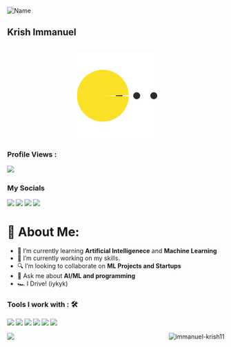 ![Name](https://github.com/sharannyobasu/sharannyobasu/blob/master/Hello(1).gif)
## Krish Immanuel 

<div align="center">
	<br>
	<img src="https://raw.githubusercontent.com/Aniket965/Aniket965/master/pacman.svg?sanitize=true" width="200" height="200">
</div>


 ### Profile Views :<br>
![](https://komarev.com/ghpvc/?username=immanuel-krish11&color=79b8ff)
  

### My Socials</strong>

<img src="https://img.shields.io/badge/krishimmanuel2@gmail.com-%23D14836.svg?&style=for-the-badge&logo=gmail&logoColor=white" href="mailto:krishimmanuel2@gmail.com">   <a  href="https://www.instagram.com/immanuel_krish11/"><img src="https://img.shields.io/badge/@immanuel_krish11-%23E4405F.svg?&style=for-the-badge&logo=instagram&logoColor=white"></a>   <a href="https://www.linkedin.com/in/krishprakash11/"><img src="https://img.shields.io/badge/Krish Prakash-%230077B5.svg?&style=for-the-badge&logo=linkedin&logoColor=white" ></a>   <a  href="https://x.com/immanuelkrish11"><img src="https://img.shields.io/badge/immanuelkrish11-%2312100E.svg?&style=for-the-badge&logo=twitter&logoColor=white"></a>

# 💫 About Me:
- 🔭 I’m currently learning <strong>Artificial Intelligenece</strong> and <strong>Machine Learning</strong>
- 🌱 I’m currently working on my skills.
- 🔍 I’m looking to collaborate on <strong>ML Projects and Startups</strong>
- 💬 Ask me about <strong>AI/ML and programming</strong>
- 🏎️ I Drive! (iykyk)

### Tools I work with : 🛠

<img src="https://img.shields.io/badge/c++%20-%2300599C.svg?&style=for-the-badge&logo=c%2B%2B&logoColor=white">   <img src="https://img.shields.io/badge/python%20-%2314354C.svg?&style=for-the-badge&logo=python&logoColor=white">   <img src="https://img.shields.io/badge/html5%20-%23E34F26.svg?&style=for-the-badge&logo=html5&logoColor=white">   <img src="https://img.shields.io/badge/css3%20-%231572B6.svg?&style=for-the-badge&logo=css3&logoColor=white">   <img src="https://img.shields.io/badge/git%20-%23F05033.svg?&style=for-the-badge&logo=git&logoColor=white"/>   <img src="http://img.shields.io/badge/-VS%20Code-000000?style=for-the-badge&logo=Visual-studio-code&logoColor=blue">

<img align = "left" src="https://github-readme-stats.vercel.app/api?username=immanuel-krish11&show_icons=true&title_color=03fc90&icon_color=03fc90&text_color=03fc90&bg_color=002b19">


<img align = "right" src="https://github-readme-streak-stats.herokuapp.com/?user=immanuel-krish11&" alt="immanuel-krish11" />



